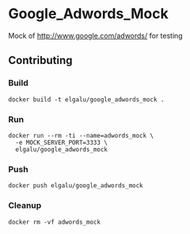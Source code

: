 # Google_Adwords_Mock
Mock of http://www.google.com/adwords/ for testing

## Contributing

### Build

    docker build -t elgalu/google_adwords_mock .

### Run

    docker run --rm -ti --name=adwords_mock \
      -e MOCK_SERVER_PORT=3333 \
      elgalu/google_adwords_mock

### Push

    docker push elgalu/google_adwords_mock

### Cleanup

    docker rm -vf adwords_mock
